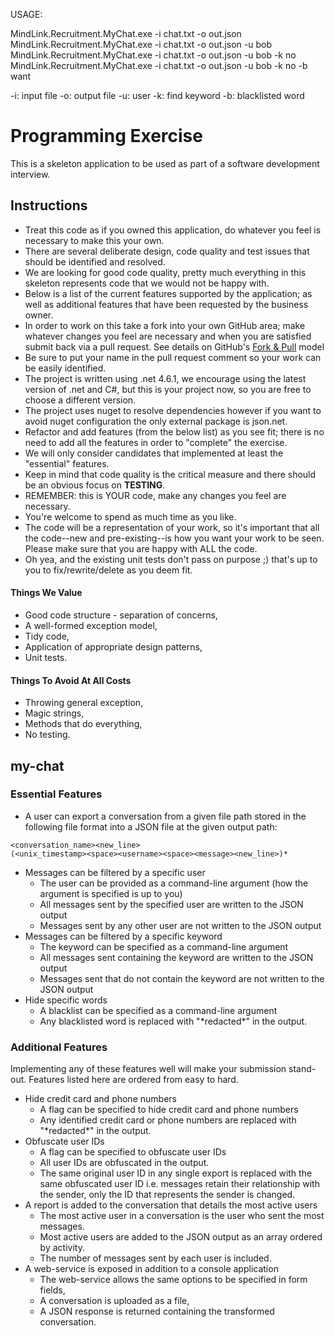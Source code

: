USAGE:

MindLink.Recruitment.MyChat.exe -i chat.txt -o out.json
MindLink.Recruitment.MyChat.exe -i chat.txt -o out.json -u bob
MindLink.Recruitment.MyChat.exe -i chat.txt -o out.json -u bob -k no
MindLink.Recruitment.MyChat.exe -i chat.txt -o out.json -u bob -k no -b want

-i: input file
-o: output file
-u: user
-k: find keyword 
-b: blacklisted word

 
Programming Exercise
====================

This is a skeleton application to be used as part of a software development interview.

Instructions
------------

* Treat this code as if you owned this application, do whatever you feel is necessary to make this your own.
* There are several deliberate design, code quality and test issues that should be identified and resolved.
* We are looking for good code quality, pretty much everything in this skeleton represents code that we would not be happy with.
* Below is a list of the current features supported by the application; as well as additional features that have been requested by the business owner.
* In order to work on this take a fork into your own GitHub area; make whatever changes you feel are necessary and when you are satisfied submit back via a pull request. See details on GitHub's [Fork & Pull](https://help.github.com/articles/using-pull-requests) model
* Be sure to put your name in the pull request comment so your work can be easily identified.
* The project is written using .net 4.6.1, we encourage using the latest version of .net and C#, but this is your project now, so you are free to choose a different version.
* The project uses nuget to resolve dependencies however if you want to avoid nuget configuration the only external package is json.net.
* Refactor and add features (from the below list) as you see fit; there is no need to add all the features in order to "complete" the exercise.
* We will only consider candidates that implemented at least the "essential" features.
* Keep in mind that code quality is the critical measure and there should be an obvious focus on __TESTING__.
* REMEMBER: this is YOUR code, make any changes you feel are necessary.
* You're welcome to spend as much time as you like.
* The code will be a representation of your work, so it's important that all the code--new and pre-existing--is how you want your work to be seen.  Please make sure that you are happy with ALL the code.
* Oh yea, and the existing unit tests don't pass on purpose ;) that's up to you to fix/rewrite/delete as you deem fit.

#### Things We Value

* Good code structure - separation of concerns,
* A well-formed exception model,
* Tidy code,
* Application of appropriate design patterns,
* Unit tests.

#### Things To Avoid At All Costs

* Throwing general exception,
* Magic strings,
* Methods that do everything,
* No testing.

my-chat
-------

### Essential Features

* A user can export a conversation from a given file path stored in the following file format into a JSON file at the given output path:
```
<conversation_name><new_line>
(<unix_timestamp><space><username><space><message><new_line>)*
```
* Messages can be filtered by a specific user
    * The user can be provided as a command-line argument (how the argument is specified is up to you)
    * All messages sent by the specified user are written to the JSON output
    * Messages sent by any other user are not written to the JSON output
* Messages can be filtered by a specific keyword
    * The keyword can be specified as a command-line argument
    * All messages sent containing the keyword are written to the JSON output
    * Messages sent that do not contain the keyword are not written to the JSON output
* Hide specific words
    * A blacklist can be specified as a command-line argument
    * Any blacklisted word is replaced with "\*redacted\*" in the output.

### Additional Features

Implementing any of these features well will make your submission stand-out. Features listed here are ordered from easy to hard.

* Hide credit card and phone numbers
    * A flag can be specified to hide credit card and phone numbers
    * Any identified credit card or phone numbers are replaced with "\*redacted\*" in the output.
* Obfuscate user IDs
    * A flag can be specified to obfuscate user IDs
    * All user IDs are obfuscated in the output.
    * The same original user ID in any single export is replaced with the same obfuscated user ID i.e. messages retain their relationship with the sender, only the ID that represents the sender is changed.
* A report is added to the conversation that details the most active users
    * The most active user in a conversation is the user who sent the most messages.
    * Most active users are added to the JSON output as an array ordered by activity.
    * The number of messages sent by each user is included.
* A web-service is exposed in addition to a console application
    * The web-service allows the same options to be specified in form fields,
    * A conversation is uploaded as a file,
    * A JSON response is returned containing the transformed conversation.
